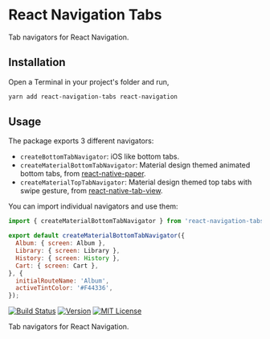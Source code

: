 # React Navigation Tabs

Tab navigators for React Navigation.

## Installation

Open a Terminal in your project's folder and run,

```sh
yarn add react-navigation-tabs react-navigation
```

## Usage

The package exports 3 different navigators:

- `createBottomTabNavigator`: iOS like bottom tabs.
- `createMaterialBottomTabNavigator`: Material design themed animated bottom tabs, from [react-native-paper](https://callstack.github.io/react-native-paper/bottom-navigation.html).
- `createMaterialTopTabNavigator`: Material design themed top tabs with swipe gesture, from [react-native-tab-view](https://github.com/react-native-community/react-native-tab-view).

You can import individual navigators and use them:

```js
import { createMaterialBottomTabNavigator } from 'react-navigation-tabs';

export default createMaterialBottomTabNavigator({
  Album: { screen: Album },
  Library: { screen: Library },
  History: { screen: History },
  Cart: { screen: Cart },
}, {
  initialRouteName: 'Album',
  activeTintColor: '#F44336',
});
```

[![Build Status][build-badge]][build]
[![Version][version-badge]][package]
[![MIT License][license-badge]][license]

Tab navigators for React Navigation.

<!-- badges -->
[build-badge]: https://img.shields.io/circleci/project/github/react-navigation/react-navigation-tabs/master.svg?style=flat-square
[build]: https://circleci.com/gh/react-navigation/react-navigation-tabs
[version-badge]: https://img.shields.io/npm/v/react-navigation-tabs.svg?style=flat-square
[package]: https://www.npmjs.com/package/react-navigation-tabs
[license-badge]: https://img.shields.io/npm/l/react-navigation-tabs.svg?style=flat-square
[license]: https://opensource.org/licenses/MIT
